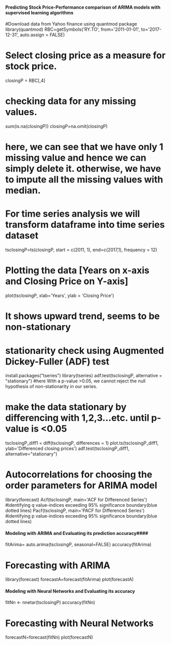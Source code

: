 ####  Predicting Stock Price-Performance comparison of ARIMA models with supervised learning algorithms   ####

#Download data from Yahoo finance using quantmod package
library(quantmod)
RBC=getSymbols('RY.TO', from='2011-01-01', to='2017-12-31', auto.assign = FALSE)

# Select closing price as a measure for stock price.  
closingP = RBC[,4]

# checking data for any missing values. 
sum(is.na(closingP))
closingP=na.omit(closingP)
# here, we can see that we have only 1 missing value and hence we can simply delete it. otherwise, we have to impute all the missing values with median.

# For time series analysis we will transform dataframe into time series dataset 
tsclosingP=ts(closingP, start = c(2011, 1), end=c(2017,1), frequency = 12)

# Plotting the data [Years on x-axis and Closing Price on Y-axis]  
plot(tsclosingP, xlab='Years', ylab = 'Closing Price')
# It shows upward trend, seems to be non-stationary

# stationarity check using Augmented Dickey-Fuller (ADF) test
install.packages("tseries")
library(tseries)
adf.test(tsclosingP, alternative = "stationary")
#here With a p-value >0.05, we cannot reject the null hypothesis of non-stationarity in our series.

# make the data stationary by differencing with 1,2,3...etc. until p-value is <0.05
tsclosingP_diff1 = diff(tsclosingP, differences = 1)
plot.ts(tsclosingP_diff1, ylab='Differenced closing prices')
adf.test(tsclosingP_diff1, alternative="stationary")

# Autocorrelations for choosing the order parameters for ARIMA model 
library(forecast)
Acf(tsclosingP, main='ACF for Differenced Series') #identifying q value-indices exceeding 95% significance boundary(blue dotted lines)
Pacf(tsclosingP, main='PACF for Differenced Series') #identifying p value-indices exceeding 95% significance boundary(blue dotted lines)

#### Modeling with ARIMA and Evaluating its prediction accuracy#### 
fitArima= auto.arima(tsclosingP, seasonal=FALSE)
accuracy(fitArima)

# Forecasting with ARIMA
library(forecast)
forecastA=forecast(fitArima)
plot(forecastA)

#### Modeling with Neural Networks  and Evaluating its accuracy #####
fitNn <- nnetar(tsclosingP)
accuracy(fitNn)

# Forecasting with Neural Networks
forecastN=forecast(fitNn)
plot(forecastN)

